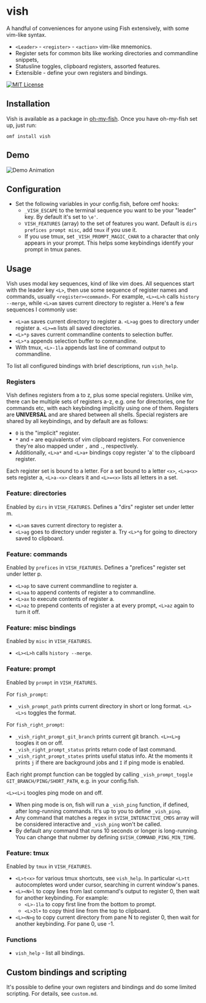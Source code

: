 # vish
A handful of conveniences for anyone using Fish extensively, with some vim-like syntax.
- `<Leader>` - `<register>` - `<action>` vim-like mnemonics.
- Register sets for common bits like working directories and commandline snippets,
- Statusline toggles, clipboard registers, assorted features.
- Extensible - define your own registers and bindings.

[![MIT License](https://img.shields.io/badge/license-MIT-007EC7.svg?style=flat-square)](/LICENSE)

## Installation

Vish is available as a package in [oh-my-fish](https://github.com/oh-my-fish/oh-my-fish). Once you have oh-my-fish set up, just run:

```
omf install vish
```

## Demo

![Demo Animation](../readme/demo.gif?raw=true)

## Configuration

* Set the following variables in your config.fish, before omf hooks:
  * `_VISH_ESCAPE` to the terminal sequence you want to be your "leader" key. By default it's set to `\e'`.
  * `VISH_FEATURES` (array) to the set of features you want. Default is `dirs prefices prompt misc`, add `tmux` if you use it.
  * If you use tmux, set `_VISH_PROMPT_MAGIC_CHAR` to a character that only appears in your prompt. This helps some keybindings identify your prompt in tmux panes.

## Usage

Vish uses modal key sequences, kind of like vim does. All sequences start with the leader key `<L>`, then use some sequence of register names and commands, usually `<register><command>`. For example, `<L><L>h` calls `history --merge`, while `<L>am` saves current directory to register a. Here's a few sequences I commonly use:

* `<L>am` saves current directory to register a. `<L>ag` goes to directory under register a. `<L>=m` lists all saved directories.
* `<L>*p` saves current commandline contents to selection buffer.
* `<L>*a` appends selection buffer to commandline.
* With tmux, `<L>-1la` appends last line of command output to commandline.

To list all configured bindings with brief descriptions, run `vish_help`.

### Registers

Vish defines registers from a to z, plus some special registers. Unlike vim, there can be multiple sets of registers a-z, e.g. one for directories, one for commands etc, with each keybinding implicitly using one of them. Registers are **UNIVERSAL** and are shared between all shells. Special registers are shared by all keybindings, and by default are as follows:

* `0` is the "implicit" register.
* `*` and `+` are equivalents of vim clipboard registers. For convenience they're also mapped under `,` and `.`, respectively.
* Additionally, `<L>a*` and `<L>a+` bindings copy register 'a' to the clipboard register.

Each register set is bound to a letter. For a set bound to a letter `<x>`, `<L>a<x>` sets register a, `<L>a-<x>` clears it and `<L>=<x>` lists all letters in a set.

### Feature: directories

Enabled by `dirs` in `VISH_FEATURES`. Defines a "dirs" register set under letter m.

- `<L>am` saves current directory to register a.
- `<L>ag` goes to directory under register a. Try `<L>*g` for going to directory saved to clipboard.

### Feature: commands

Enabled by `prefices` in `VISH_FEATURES`. Defines a "prefices" register set under letter p.

- `<L>ap` to save current commandline to register a.
- `<L>aa` to append contents of register a to commandline.
- `<L>ax` to execute contents of register a.
- `<L>az` to prepend contents of register a at every prompt, `<L>az` again to turn it off.

### Feature: misc bindings

Enabled by `misc` in `VISH_FEATURES`.

- `<L><L>h` calls `history --merge`.

### Feature: prompt

Enabled by `prompt` in `VISH_FEATURES`.

For `fish_prompt`:
- `_vish_prompt_path` prints current directory in short or long format. `<L><L>s` toggles the format.

For `fish_right_prompt`:
- `_vish_right_prompt_git_branch` prints current git branch. `<L><L>g` toogles it on or off.
- `_vish_right_prompt_status` prints return code of last command.
- `_vish_right_prompt_states` prints useful status info. At the moments it prints `j` if there are background jobs and `I` if ping mode is enabled.

Each right prompt function can be toggled by calling `_vish_prompt_toggle GIT_BRANCH/PING/SHORT_PATH`, e.g. in your config.fish.

`<L><L>i` toogles ping mode on and off.
- When ping mode is on, fish will run a `_vish_ping` function, if defined, after long-running commands. It's up to you to define `_vish_ping`.
- Any command that matches a regex in `$VISH_INTERACTIVE_CMDS` array will be considered interactive and `_vish_ping` won't be called.
- By default any command that runs 10 seconds or longer is long-running. You can change that nubmer by defining `$VISH_COMMAND_PING_MIN_TIME`.

### Feature: tmux

Enabled by `tmux` in `VISH_FEATURES`.

- `<L>t<x>` for various tmux shortcuts, see `vish_help`. In particular `<L>tt` autocompletes word under cursor, searching in current window's panes.
- `<L><N>l` to copy lines from last command's output to register 0, then wait for another keybinding. For example:
  - `<L>-1la` to copy first line from the bottom to prompt.
  - `<L>3l+` to copy third line from the top to clipboard.
- `<L><N>g` to copy current directory from pane N to register 0, then wait for another keybinding. For pane 0, use -1.

### Functions

- `vish_help` - list all bindings.

## Custom bindings and scripting

It's possible to define your own registers and bindings and do some limited scripting. For details, see `custom.md`.
